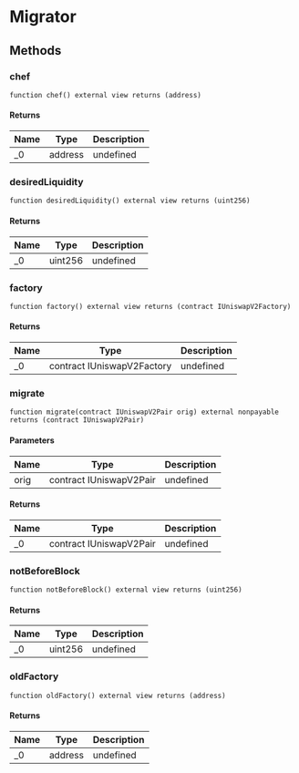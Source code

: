 # Migrator









## Methods

### chef

```solidity
function chef() external view returns (address)
```






#### Returns

| Name | Type | Description |
|---|---|---|
| _0 | address | undefined |

### desiredLiquidity

```solidity
function desiredLiquidity() external view returns (uint256)
```






#### Returns

| Name | Type | Description |
|---|---|---|
| _0 | uint256 | undefined |

### factory

```solidity
function factory() external view returns (contract IUniswapV2Factory)
```






#### Returns

| Name | Type | Description |
|---|---|---|
| _0 | contract IUniswapV2Factory | undefined |

### migrate

```solidity
function migrate(contract IUniswapV2Pair orig) external nonpayable returns (contract IUniswapV2Pair)
```





#### Parameters

| Name | Type | Description |
|---|---|---|
| orig | contract IUniswapV2Pair | undefined |

#### Returns

| Name | Type | Description |
|---|---|---|
| _0 | contract IUniswapV2Pair | undefined |

### notBeforeBlock

```solidity
function notBeforeBlock() external view returns (uint256)
```






#### Returns

| Name | Type | Description |
|---|---|---|
| _0 | uint256 | undefined |

### oldFactory

```solidity
function oldFactory() external view returns (address)
```






#### Returns

| Name | Type | Description |
|---|---|---|
| _0 | address | undefined |




